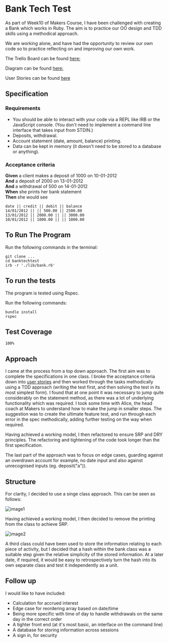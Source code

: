 # Bank Tech Test

As part of Week10 of Makers Course, I have been challenged with creating a Bank which works in Ruby. The aim is to practice our OO design and TDD skills using a methodical approach.

We are working alone, and have had the opportunity to review our own code so to practice reflecting on and improving our own work. 

The Trello Board can be found [here:](https://trello.com/c/po3loDD4/5-link-to-requirement)

Diagram can be found [here:](https://drive.google.com/file/d/1s23sRsFZ9sNXO4XqoVIz5WeLyjlkiwhS/view?usp=sharing)

User Stories can be found [here](https://docs.google.com/document/d/1R48fuoj0gbGOVL8Bn1dq-9qFzUY3SBDPvUp43D-pg4E/edit?usp=sharing)

## Specification

### Requirements

* You should be able to interact with your code via a REPL like IRB or the JavaScript console.  (You don't need to implement a command line interface that takes input from STDIN.)
* Deposits, withdrawal.
* Account statement (date, amount, balance) printing.
* Data can be kept in memory (it doesn't need to be stored to a database or anything).

### Acceptance criteria

**Given** a client makes a deposit of 1000 on 10-01-2012  
**And** a deposit of 2000 on 13-01-2012  
**And** a withdrawal of 500 on 14-01-2012  
**When** she prints her bank statement  
**Then** she would see

```
date || credit || debit || balance
14/01/2012 || || 500.00 || 2500.00
13/01/2012 || 2000.00 || || 3000.00
10/01/2012 || 1000.00 || || 1000.00
```

## To Run The Program

Run the following commands in the terminal:

```
git clone ...
cd banktechtest
irb -r './lib/bank.rb'
```

## To run the tests

The program is tested using Rspec. 

Run the following commands: 

```
bundle install
rspec
```

## Test Coverage

```
100%
```

## Approach

I came at the process from a top down approach. The first aim was to complete the specifications in one class. I broke the acceptance criteria down into [user stories](https://docs.google.com/document/d/1R48fuoj0gbGOVL8Bn1dq-9qFzUY3SBDPvUp43D-pg4E/edit?usp=sharing) and then worked through the tasks methodically using a TDD approach (writing the test first, and then solving the test in its most simplest form). I found that at one point it was necessary to jump quite considerably on the statement method, as there was a lot of underlying functionality which was required. I took some time with Alice, the head coach at Makers to understand how to make the jump in smaller steps. The suggestion was to create the ultimate feature test, and run through each error in the spec methodically, adding further testing on the way when required.

Having achieved a working model, I then refactored to ensure SRP and DRY principles. The refactoring and tightening of the code took longer than the first specification.

The last part of the approach was to focus on edge cases, guarding against an overdrawn account for example, no date input and also against unrecognised inputs (eg. deposit("a")).

## Structure

For clarity, I decided to use a singe class approach. This can be seen as follows:

![image1](https://github.com/samlandman/banktechtest/images/img1.png)

Having achieved a working model, I then decided to remove the printing from the class to achieve SRP. 

![image2](https://github.com/samlandman/Makersbnb/blob/master/public/images/Screen%20Shot%202020-07-13%20at%2015.00.00%202.png)

A third class could have been used to store the information relating to each piece of activity, but I decided that a hash within the bank class was a suitable step given the relative simplicity of the stored information. At a later date, if required, it would be easy to retrospectively turn the hash into its own separate class and test it independently as a unit. 

## Follow up

I would like to have included:

- Calculation for accrued interest
- Edge case for reordering array based on date/time
- Being more specific with time of day to handle withdrawals on the same day in the correct order
- A tighter front end (at it's most basic, an interface on the command line)
- A database for storing information across sessions
- A sign in, for security




